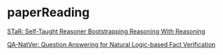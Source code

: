 # paperReading

[STaR: Self-Taught Reasoner Bootstrapping Reasoning With Reasoning](https://openreview.net/pdf?id=_3ELRdg2sgI)

[QA-NatVer: Question Answering for Natural Logic-based Fact Verification](https://arxiv.org/pdf/2310.14198)
